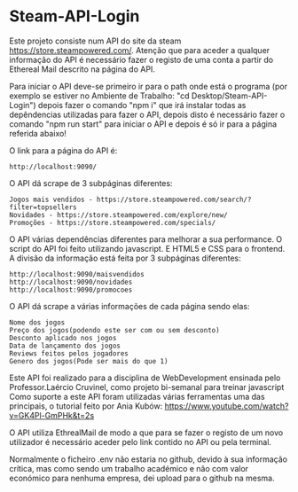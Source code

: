 # Steam-API-Login

Este projeto consiste num API do site da steam https://store.steampowered.com/.
Atenção que para aceder a qualquer informação do API é necessário fazer o registo de uma conta a partir do Ethereal Mail descrito na página do API.

Para iniciar o API deve-se primeiro ir para o path onde está o programa (por exemplo se estiver no Ambiente de Trabalho: "cd Desktop/Steam-API-Login")
depois fazer o comando "npm i" que irá instalar todas as depêndencias utilizadas para fazer o API, depois disto é necessário fazer o comando "npm run start" 
para iniciar o API e depois é só ir para a página referida abaixo!

O link para a página do API é:

    http://localhost:9090/

O API dá scrape de 3 subpáginas diferentes:

    Jogos mais vendidos - https://store.steampowered.com/search/?filter=topsellers
    Novidades - https://store.steampowered.com/explore/new/
    Promoções - https://store.steampowered.com/specials/

O API várias dependências diferentes para melhorar a sua performance. O script do API foi feito utilizando javascript. E HTML5 e CSS para o frontend. 
A divisão da informação está feita por 3 subpáginas diferentes:

    http://localhost:9090/maisvendidos
    http://localhost:9090/novidades
    http://localhost:9090/promocoes

O API dá scrape a várias informações de cada página sendo elas:

    Nome dos jogos
    Preço dos jogos(podendo este ser com ou sem desconto)
    Desconto aplicado nos jogos
    Data de lançamento dos jogos
    Reviews feitos pelos jogadores
    Genero dos jogos(Pode ser mais do que 1)

Este API foi realizado para a disciplina de WebDevelopment ensinada pelo Professor.Laércio Cruvinel, como projeto bi-semanal para treinar javascript 
Como suporte a este API foram utilizadas várias ferramentas uma das principais, o tutorial feito por Ania Kubów: https://www.youtube.com/watch?v=GK4Pl-GmPHk&t=2s

O API utiliza EthrealMail de modo a que para se fazer o registo de um novo utilizador é necessário aceder pelo link contido no API ou pela terminal.

Normalmente o ficheiro .env não estaria no github, devido à  sua informação crítica, mas como sendo um trabalho académico e não com valor económico para nenhuma empresa, 
dei upload para o github na mesma.
